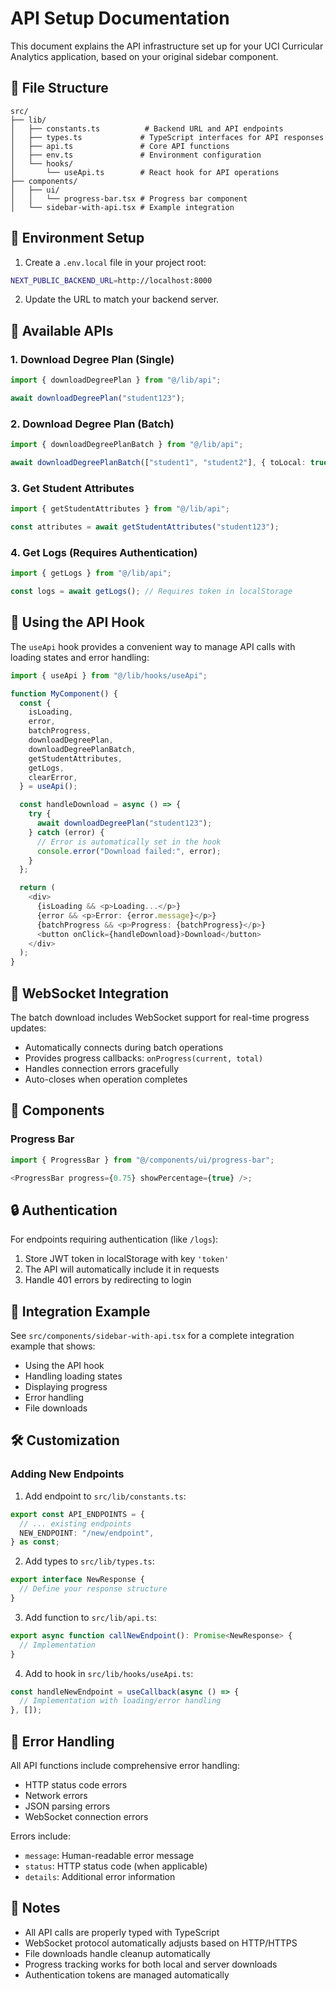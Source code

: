 # API Setup Documentation

This document explains the API infrastructure set up for your UCI Curricular Analytics application, based on your original sidebar component.

## 📁 File Structure

```
src/
├── lib/
│   ├── constants.ts          # Backend URL and API endpoints
│   ├── types.ts             # TypeScript interfaces for API responses
│   ├── api.ts               # Core API functions
│   ├── env.ts               # Environment configuration
│   └── hooks/
│       └── useApi.ts        # React hook for API operations
├── components/
│   ├── ui/
│   │   └── progress-bar.tsx # Progress bar component
│   └── sidebar-with-api.tsx # Example integration
```

## 🔧 Environment Setup

1. Create a `.env.local` file in your project root:

```bash
NEXT_PUBLIC_BACKEND_URL=http://localhost:8000
```

2. Update the URL to match your backend server.

## 📡 Available APIs

### 1. **Download Degree Plan (Single)**

```typescript
import { downloadDegreePlan } from "@/lib/api";

await downloadDegreePlan("student123");
```

### 2. **Download Degree Plan (Batch)**

```typescript
import { downloadDegreePlanBatch } from "@/lib/api";

await downloadDegreePlanBatch(["student1", "student2"], { toLocal: true });
```

### 3. **Get Student Attributes**

```typescript
import { getStudentAttributes } from "@/lib/api";

const attributes = await getStudentAttributes("student123");
```

### 4. **Get Logs** (Requires Authentication)

```typescript
import { getLogs } from "@/lib/api";

const logs = await getLogs(); // Requires token in localStorage
```

## 🎣 Using the API Hook

The `useApi` hook provides a convenient way to manage API calls with loading states and error handling:

```typescript
import { useApi } from "@/lib/hooks/useApi";

function MyComponent() {
  const {
    isLoading,
    error,
    batchProgress,
    downloadDegreePlan,
    downloadDegreePlanBatch,
    getStudentAttributes,
    getLogs,
    clearError,
  } = useApi();

  const handleDownload = async () => {
    try {
      await downloadDegreePlan("student123");
    } catch (error) {
      // Error is automatically set in the hook
      console.error("Download failed:", error);
    }
  };

  return (
    <div>
      {isLoading && <p>Loading...</p>}
      {error && <p>Error: {error.message}</p>}
      {batchProgress && <p>Progress: {batchProgress}</p>}
      <button onClick={handleDownload}>Download</button>
    </div>
  );
}
```

## 🔌 WebSocket Integration

The batch download includes WebSocket support for real-time progress updates:

- Automatically connects during batch operations
- Provides progress callbacks: `onProgress(current, total)`
- Handles connection errors gracefully
- Auto-closes when operation completes

## 🎨 Components

### Progress Bar

```typescript
import { ProgressBar } from "@/components/ui/progress-bar";

<ProgressBar progress={0.75} showPercentage={true} />;
```

## 🔒 Authentication

For endpoints requiring authentication (like `/logs`):

1. Store JWT token in localStorage with key `'token'`
2. The API will automatically include it in requests
3. Handle 401 errors by redirecting to login

## 🚀 Integration Example

See `src/components/sidebar-with-api.tsx` for a complete integration example that shows:

- Using the API hook
- Handling loading states
- Displaying progress
- Error handling
- File downloads

## 🛠️ Customization

### Adding New Endpoints

1. Add endpoint to `src/lib/constants.ts`:

```typescript
export const API_ENDPOINTS = {
  // ... existing endpoints
  NEW_ENDPOINT: "/new/endpoint",
} as const;
```

2. Add types to `src/lib/types.ts`:

```typescript
export interface NewResponse {
  // Define your response structure
}
```

3. Add function to `src/lib/api.ts`:

```typescript
export async function callNewEndpoint(): Promise<NewResponse> {
  // Implementation
}
```

4. Add to hook in `src/lib/hooks/useApi.ts`:

```typescript
const handleNewEndpoint = useCallback(async () => {
  // Implementation with loading/error handling
}, []);
```

## 🐛 Error Handling

All API functions include comprehensive error handling:

- HTTP status code errors
- Network errors
- JSON parsing errors
- WebSocket connection errors

Errors include:

- `message`: Human-readable error message
- `status`: HTTP status code (when applicable)
- `details`: Additional error information

## 📝 Notes

- All API calls are properly typed with TypeScript
- WebSocket protocol automatically adjusts based on HTTP/HTTPS
- File downloads handle cleanup automatically
- Progress tracking works for both local and server downloads
- Authentication tokens are managed automatically
